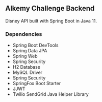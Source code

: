 ## Alkemy Challenge Backend

Disney API built with Spring Boot in Java 11.

### Dependencies

* Spring Boot DevTools
* Spring Data JPA
* Spring Web
* Spring Security
* H2 Database
* MySQL Driver
* Spring Security
* SpringFox Boot Starter
* JJWT
* Twilio SendGrid Java Helper Library